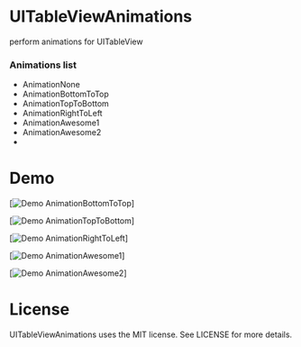 # UITableViewAnimations
perform animations for UITableView
### Animations list
- AnimationNone
- AnimationBottomToTop
- AnimationTopToBottom
- AnimationRightToLeft
- AnimationAwesome1
- AnimationAwesome2
- 
# Demo
[![Demo AnimationBottomToTop](http://i.giphy.com/3o85xB5BVZMoNhQiuA.gif)]

[![Demo AnimationTopToBottom](http://i.giphy.com/l0O9zhxjAmLOqgsF2.gif)]

[![Demo AnimationRightToLeft](http://i.giphy.com/xTiTnkrwse07rq8a0o.gif)]

[![Demo AnimationAwesome1](http://i.giphy.com/l0O9xv0KHFofq2bzG.gif)]

[![Demo AnimationAwesome2](http://i.giphy.com/3o85xltRjUnIk0obiU.gif)]

# License

UITableViewAnimations uses the MIT license. See LICENSE for more details.
